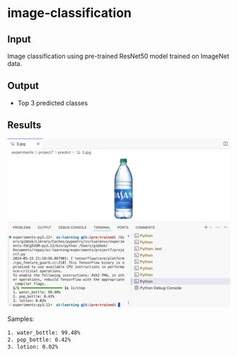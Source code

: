 # image-classification 

## Input

Image classification using pre-trained ResNet50 model trained on ImageNet data.

## Output

- Top 3 predicted classes

## Results

![result](./assets/result.png)

Samples:

```
1. water_bottle: 99.48%
2. pop_bottle: 0.42%
3. lotion: 0.02%
```